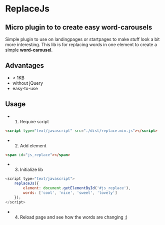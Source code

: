 # ReplaceJs

## Micro plugin to to create easy word-carousels

Simple plugin to use on landingpages or startpages to make stuff look a bit more interesting. 
This lib is for replacing words in one element to create a simple **word-carousel**.

## Advantages

* < 1KB
* without jQuery 
* easy-to-use

## Usage

* 1. Require script

```html
<script type="text/javascript" src="./dist/replace.min.js"></script>
```

* 2. Add element

```html
<span id="js_replace"></span>
```

* 3. Initialize lib

```javascript
<script type="text/javascript">
    replaceJs({
        element: document.getElementById('#js_replace'),
        words: ['cool', 'nice', 'sweet', 'lovely']
    });
</script>
```

* 4. Reload page and see how the words are changing ;)